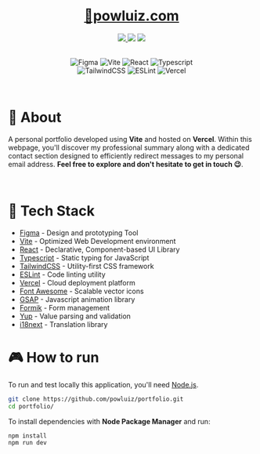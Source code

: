 <h1 align="center">
 <a href="http://powluiz.com/">🔗powluiz.com</a>
</h1>

<div align="center">
  <a href="https://choosealicense.com/licenses/mit/">
    <img src="https://img.shields.io/badge/License-MIT-brightgreen?style=for-the-badge"/ >
  </a>
  <img src="https://img.shields.io/github/repo-size/powluiz/portfolio?style=for-the-badge" />
  <!-- <img src="https://img.shields.io/github/stars/powluiz/portfolio?style=for-the-badge" /> -->
  <img src="https://img.shields.io/github/last-commit/powluiz/portfolio?style=for-the-badge" />
</div>

<br>

<p align="center">
<img alt="Figma" src="https://img.shields.io/badge/figma-FF3361.svg?style=for-the-badge&logo=figma&logoColor=white">
<img alt="Vite" src="https://img.shields.io/badge/Vite-B73BFE?style=for-the-badge&logo=vite&logoColor=FFD62E">
<img alt="React" src="https://img.shields.io/badge/React-20232A?style=for-the-badge&logo=react&logoColor=61DAFB">
<img alt="Typescript" src="https://img.shields.io/badge/TypeScript-007ACC?style=for-the-badge&logo=typescript&logoColor=white">
<br>
<img alt="TailwindCSS" src="https://img.shields.io/badge/Tailwind_CSS-38B2AC?style=for-the-badge&logo=tailwind-css&logoColor=white">
<img alt="ESLint" src="https://img.shields.io/badge/eslint-3A33D1?style=for-the-badge&logo=eslint&logoColor=white">
<img alt="Vercel" src="https://img.shields.io/badge/Vercel-000000?style=for-the-badge&logo=vercel&logoColor=white">
</p>
<br>

# 📕 About

A personal portfolio developed using **Vite** and hosted on **Vercel**. Within this webpage, you'll discover my professional summary along with a dedicated contact section designed to efficiently redirect messages to my personal email address. **Feel free to explore and don't hesitate to get in touch 😉**.

<br>

# 🔧 Tech Stack

- <a href="https://www.figma.com">Figma</a> - Design and prototyping Tool
- <a href="https://vitejs.dev/">Vite</a> - Optimized Web Development environment
- <a href="https://react.dev/">React</a> - Declarative, Component-based UI Library
- <a href="https://www.typescriptlang.org/">Typescript</a> - Static typing for JavaScript
- <a href="https://tailwindcss.com/">TailwindCSS</a> - Utility-first CSS framework
- <a href="https://eslint.org/">ESLint</a> - Code linting utility
- <a href="https://vercel.com">Vercel</a> - Cloud deployment platform
- <a href="https://fontawesome.com/">Font Awesome</a> - Scalable vector icons
- <a href="https://gsap.com/">GSAP</a> - Javascript animation library
- <a href="https://formik.org/">Formik</a> - Form management
- <a href="https://github.com/jquense/yup">Yup</a> - Value parsing and validation
- <a href="https://www.i18next.com/">i18next</a> - Translation library
  <br>

# 🎮 How to run

To run and test locally this application, you'll need <a href="https://nodejs.org/en">Node.js</a>.

```bash
git clone https://github.com/powluiz/portfolio.git
cd portfolio/
```

To install dependencies with **Node Package Manager** and run:

```bash
npm install
npm run dev
```
